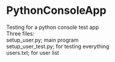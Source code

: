 # PythonConsoleApp
Testing for a python console test app <br />
Three files: <br />
setup_user.py; main program <br />
setup_user_test.py; for testing everything <br />
users.txt; for user list <br />
